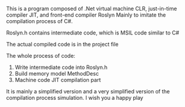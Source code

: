 This is a program composed of .Net virtual machine CLR, just-in-time compiler JIT, and front-end compiler Roslyn
Mainly to imitate the compilation process of C#.

Roslyn.h contains intermediate code, which is MSIL code similar to C#

The actual compiled code is in the project file

 The whole process of code:

1. Write intermediate code into Roslyn.h
2. Build memory model MethodDesc
3. Machine code JIT compilation part

It is mainly a simplified version and a very simplified version of the compilation process simulation. I wish you a happy play  

